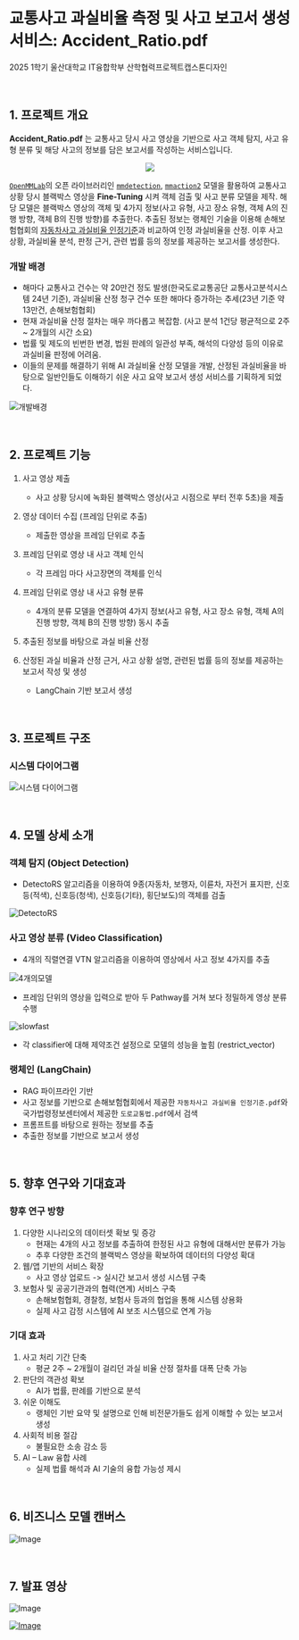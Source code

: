 # 교통사고 과실비율 측정 및 사고 보고서 생성 서비스: Accident_Ratio.pdf

2025 1학기 울산대학교 IT융합학부 산학협력프로젝트캡스톤디자인

<br>

## 1. 프로젝트 개요

**Accident_Ratio.pdf** 는 교통사고 당시 사고 영상을 기반으로 사고 객체 탐지, 사고 유형 분류 및 해당 사고의 정보를 담은 보고서를 작성하는 서비스입니다. 

<div align="center">
    <img src = "https://github.com/user-attachments/assets/fff7e419-658b-4a4d-b03f-255f28791286">
</div>

[`OpenMMLab`](https://github.com/open-mmlab)의 오픈 라이브러리인 [`mmdetection`](https://github.com/open-mmlab/mmdetection), [`mmaction2`](https://github.com/open-mmlab/mmaction2) 모델을 활용하여 교통사고 상황 당시 블랙박스 영상을 **Fine-Tuning** 시켜 객체 검출 및 사고 분류 모델을 제작. 해당 모델은 블랙박스 영상의 객체 및 4가지 정보(사고 유형, 사고 장소 유형, 객체 A의 진행 방향, 객체 B의 진행 방향)를 추출한다. 추출된 정보는 랭체인 기술을 이용해 손해보험협회의 [자동차사고 과실비율 인정기준](https://accident.knia.or.kr/index)과 비교하여 인정 과실비율을 산정. 이후 사고 상황, 과실비율 분석, 판정 근거, 관련 법률 등의 정보를 제공하는 보고서를 생성한다.

### 개발 배경

- 해마다 교통사고 건수는 약 20만건 정도 발생(한국도로교통공단 교통사고분석시스템 24년 기준), 과실비율 산정 청구 건수 또한 해마다 증가하는 추세(23년 기준 약 13만건, 손해보험협회)
- 현재 과실비율 산정 절차는 매우 까다롭고 복잡함. (사고 분석 1건당 평균적으로 2주 ~ 2개월의 시간 소요)
- 법률 및 제도의 빈번한 변경, 법원 판례의 일관성 부족, 해석의 다양성 등의 이유로 과실비율 판정에 어려움.
- 이들의 문제를 해결하기 위해 AI 과실비율 산정 모델을 개발, 산정된 과실비율을 바탕으로 일반인들도 이해하기 쉬운 사고 요약 보고서 생성 서비스를 기획하게 되었다.

![개발배경](https://github.com/user-attachments/assets/92e6bfb2-f473-4773-b942-ad84be4fd7a9)

<br>

## 2. 프로젝트 기능

1. 사고 영상 제출
    - 사고 상황 당시에 녹화된 블랙박스 영상(사고 시점으로 부터 전후 5초)을 제출

2. 영상 데이터 수집 (프레임 단위로 추출)
    - 제출한 영상을 프레임 단위로 추출

3. 프레임 단위로 영상 내 사고 객체 인식
    - 각 프레임 마다 사고장면의 객체를 인식

4. 프레임 단위로 영상 내 사고 유형 분류
    - 4개의 분류 모델을 연결하여 4가지 정보(사고 유형, 사고 장소 유형, 객체 A의 진행 방향, 객체 B의 진행 방향) 동시 추출

5. 추출된 정보를 바탕으로 과실 비율 산정

6. 산정된 과실 비율과 산정 근거, 사고 상황 설명, 관련된 법률 등의 정보를 제공하는 보고서 작성 및 생성
    - LangChain 기반 보고서 생성

<br>

## 3. 프로젝트 구조

### 시스템 다이어그램

![시스템 다이어그램](https://github.com/user-attachments/assets/96b8c8d1-05c9-41cb-adfa-b8cea50ab252)

<br>

## 4. 모델 상세 소개

### 객체 탐지 (Object Detection)
- DetectoRS 알고리즘을 이용하여 9종(자동차, 보행자, 이륜차, 자전거 표지판, 신호등(적색), 신호등(청색), 신호등(기타), 횡단보도)의 객체를 검출

![DetectoRS](https://github.com/user-attachments/assets/c40c901e-6b36-40fe-8368-f93ce2256cb2)

### 사고 영상 분류 (Video Classification)
- 4개의 직렬연결 VTN 알고리즘을 이용하여 영상에서 사고 정보 4가지를 추출

![4개의모델](https://github.com/user-attachments/assets/9268916b-324b-44d6-98bd-9614011b9245)

- 프레임 단위의 영상을 입력으로 받아 두 Pathway를 거쳐 보다 정밀하게 영상 분류 수행

![slowfast](https://github.com/user-attachments/assets/3bfce42c-3959-4aab-b016-d5b0fbfaa396)

- 각 classifier에 대해 제약조건 설정으로 모델의 성능을 높힘 (restrict_vector)

### 랭체인 (LangChain)
- RAG 파이프라인 기반
- 사고 정보를 기반으로 손해보험협회에서 제공한 `자동차사고 과실비율 인정기준.pdf`와 국가법령정보센터에서 제공한 `도로교통법.pdf`에서 검색
- 프롬프트를 바탕으로 원하는 정보를 추출
- 추출한 정보를 기반으로 보고서 생성

<br>

## 5. 향후 연구와 기대효과

### 향후 연구 방향

1. 다양한 시나리오의 데이터셋 확보 및 증강
    - 현재는 4개의 사고 정보를 추출하여 한정된 사고 유형에 대해서만 분류가 가능
    - 추후 다양한 조건의 블랙박스 영상을 확보하여 데이터의 다양성 확대
2. 웹/앱 기반의 서비스 확장
    - 사고 영상 업로드 -> 실시간 보고서 생성 시스템 구축
3. 보험사 및 공공기관과의 협력(연계) 서비스 구축
    - 손해보험협회, 경찰청, 보험사 등과의 협업을 통해 시스템 상용화
    - 실제 사고 감정 시스템에 AI 보조 시스템으로 연계 가능

### 기대 효과

1. 사고 처리 기간 단축
    - 평균 2주 ~ 2개월이 걸리던 과실 비율 산정 절차를 대폭 단축 가능
2. 판단의 객관성 확보
    - AI가 법률, 판례를 기반으로 분석
3. 쉬운 이해도
    - 랭체인 기반 요약 및 설명으로 인해 비전문가들도 쉽게 이해할 수 있는 보고서 생성
4. 사회적 비용 절감
    - 불필요한 소송 감소 등
5. AI – Law 융합 사례
    - 실제 법률 해석과 AI 기술의 융합 가능성 제시

<br>

## 6. 비즈니스 모델 캔버스

![Image](https://github.com/user-attachments/assets/5ac6f13f-95a6-495d-b7f6-b14749c3d558)

<br>

## 7. 발표 영상

![Image](https://github.com/user-attachments/assets/9e3ff12d-50eb-4bfa-8f47-d1e2d7730530)

[![Image](https://github.com/user-attachments/assets/9e3ff12d-50eb-4bfa-8f47-d1e2d7730530)](https://www.youtube.com/watch?v=X27lDOch1pk&feature=youtu.be)